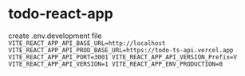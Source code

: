 # todo-react-app

create .env.development file
`
VITE_REACT_APP_API_BASE_URL=http://localhost
VITE_REACT_APP_API_PROD_BASE_URL=https://todo-ts-api.vercel.app
VITE_REACT_APP_API_PORT=3001
VITE_REACT_APP_API_VERSION_Prefix=V
VITE_REACT_APP_API_VERSION=1
VITE_REACT_APP_ENV_PRODUCTION=0
`
